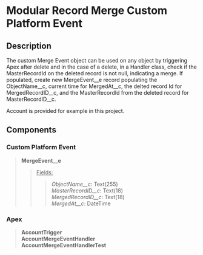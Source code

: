 # Modular Record Merge Custom Platform Event

## Description

The custom Merge Event object can be used on any object by triggering Apex after delete and in the case of a delete,
in a Handler class, check if the MasterRecordId on the deleted record is not null, indicating a merge. If populated,
create new MergeEvent\_\_e record populating the ObjectName\_\_c, current time for MergedAt\_\_c, the delted record Id for
MergedRecordID\_\_c, and the MasterRecordId from the deleted record for MasterRecordID\_\_c.

Account is provided for example in this project.

## Components

### Custom Platform Event

> **MergeEvent\_\_e**
>
> > <ins>Fields:</ins>
> >
> > > _ObjectName\_\_c_: Text(255)  
> > > _MasterRecordID\_\_c_: Text(18)  
> > > _MergedRecordID\_\_c_: Text(18)  
> > > _MergedAt\_\_c_: DateTime

### Apex

> **AccountTrigger**  
> **AccountMergeEventHandler**  
> **AccountMergeEventHandlerTest**
